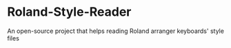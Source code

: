 Roland-Style-Reader
===================

An open-source project that helps reading Roland arranger keyboards' style files
